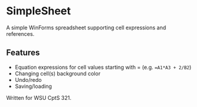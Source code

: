 # SimpleSheet
A simple WinForms spreadsheet supporting cell expressions and references.

Features
---
* Equation expressions for cell values starting with = (e.g. `=A1*A3 + 2/B2`)
* Changing cell(s) background color
* Undo/redo
* Saving/loading

Written for WSU CptS 321.
